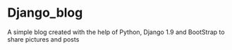 # Django_blog
A simple blog created with the help of Python, Django 1.9 and BootStrap to share pictures and posts
